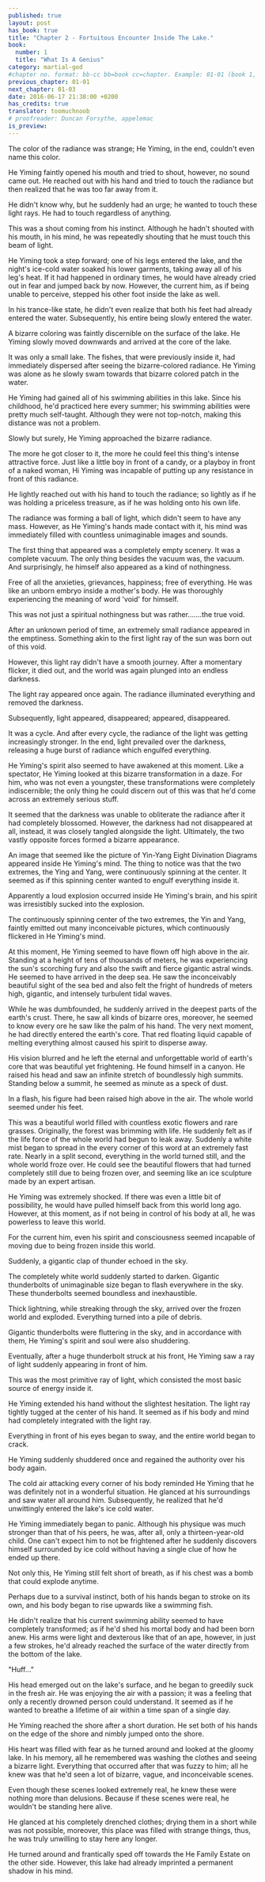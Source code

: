 ```yaml
---
published: true
layout: post
has_book: true
title: "Chapter 2 - Fortuitous Encounter Inside The Lake."
book:
  number: 1
  title: "What Is A Genius"
category: martial-god
#chapter no. format: bb-cc bb=book cc=chapter. Example: 01-01 (book 1, chapter 1)
previous_chapter: 01-01
next_chapter: 01-03
date: 2016-06-17 21:38:00 +0200
has_credits: true
translator: toomuchnoob
# proofreader: Duncan Forsythe, appelemac
is_preview:
---
```

The color of the radiance was strange; He Yiming, in the end, couldn't even name this color.

He Yiming faintly opened his mouth and tried to shout, however, no sound came out. He reached out with his hand and tried to touch the radiance but then realized that he was too far away from it.

He didn't know why, but he suddenly had an urge; he wanted to touch these light rays. He had to touch regardless of anything.
<!--more-->

This was a shout coming from his instinct. Although he hadn't shouted with his mouth, in his mind, he was repeatedly shouting that he must touch this beam of light.

He Yiming took a step forward; one of his legs entered the lake, and the night's ice-cold water soaked his lower garments, taking away all of his leg's heat. If it had happened in ordinary times, he would have already cried out in fear and jumped back by now. However, the current him, as if being unable to perceive, stepped his other foot inside the lake as well.

In his trance-like state, he didn't even realize that both his feet had already entered the water. Subsequently, his entire being slowly entered the water.

A bizarre coloring was faintly discernible on the surface of the lake. He Yiming slowly moved downwards and arrived at the core of the lake.

It was only a small lake. The fishes, that were previously inside it, had immediately dispersed after seeing the bizarre-colored radiance. He Yiming was alone as he slowly swam towards that bizarre colored patch in the water.

He Yiming had gained all of his swimming abilities in this lake. Since his childhood, he'd practiced here every summer; his swimming abilities were pretty much self-taught. Although they were not top-notch, making this distance was not a problem.

Slowly but surely, He Yiming approached the bizarre radiance.

The more he got closer to it, the more he could feel this thing's intense attractive force. Just like a little boy in front of a candy, or a playboy in front of a naked woman, Hi Yiming was incapable of putting up any resistance in front of this radiance.

He lightly reached out with his hand to touch the radiance; so lightly as if he was holding a priceless treasure, as if he was holding onto his own life.

The radiance was forming a ball of light, which didn't seem to have any mass. However, as He Yiming's hands made contact with it, his mind was immediately filled with countless unimaginable images and sounds.

The first thing that appeared was a completely empty scenery. It was a complete vacuum. The only thing besides the vacuum was, the vacuum. And surprisingly, he himself also appeared as a kind of nothingness.

Free of all the anxieties, grievances, happiness; free of everything. He was like an unborn embryo inside a mother's body. He was thoroughly experiencing the meaning of word 'void' for himself.

This was not just a spiritual nothingness but was rather.......the true void.

After an unknown period of time, an extremely small radiance appeared in the emptiness. Something akin to the first light ray of the sun was born out of this void.

However, this light ray didn't have a smooth journey. After a momentary flicker, it died out, and the world was again plunged into an endless darkness.

The light ray appeared once again. The radiance illuminated everything and removed the darkness.

Subsequently, light appeared, disappeared; appeared, disappeared.

It was a cycle. And after every cycle, the radiance of the light was getting increasingly stronger. In the end, light prevailed over the darkness, releasing a huge burst of radiance which engulfed everything.

He Yiming's spirit also seemed to have awakened at this moment. Like a spectator, He Yiming looked at this bizarre transformation in a daze. For him, who was not even a youngster, these transformations were completely indiscernible; the only thing he could discern out of this was that he'd come across an extremely serious stuff.

It seemed that the darkness was unable to obliterate the radiance after it had completely blossomed. However, the darkness had not disappeared at all, instead, it was closely tangled alongside the light. Ultimately, the two vastly opposite forces formed a bizarre appearance.

An image that seemed like the picture of Yin-Yang Eight Divination Diagrams appeared inside He Yiming's mind. The thing to notice was that the two extremes, the Ying and Yang, were continuously spinning at the center. It seemed as if this spinning center wanted to engulf everything inside it.

Apparently a loud explosion occurred inside He Yiming's brain, and his spirit was irresistibly sucked into the explosion.

The continuously spinning center of the two extremes, the Yin and Yang, faintly emitted out many inconceivable pictures, which continuously flickered in He Yiming's mind.

At this moment, He Yiming seemed to have flown off high above in the air. Standing at a height of tens of thousands of meters, he was experiencing the sun's scorching fury and also the swift and fierce gigantic astral winds. He seemed to have arrived in the deep sea. He saw the inconceivably beautiful sight of the sea bed and also felt the fright of hundreds of meters high, gigantic, and intensely turbulent tidal waves.

While he was dumbfounded, he suddenly arrived in the deepest parts of the earth's crust. There, he saw all kinds of bizarre ores, moreover, he seemed to know every ore he saw like the palm of his hand. The very next moment, he had directly entered the earth's core. That red floating liquid capable of melting everything almost caused his spirit to disperse away.

His vision blurred and he left the eternal and unforgettable world of earth's core that was beautiful yet frightening. He found himself in a canyon. He raised his head and saw an infinite stretch of boundlessly high summits. Standing below a  summit, he seemed as minute as a speck of dust.

In a flash, his figure had been raised high above in the air. The whole world seemed under his feet.

This was a beautiful world filled with countless exotic flowers and rare grasses. Originally, the forest was brimming with life. He suddenly felt as if the life force of the whole world had begun to leak away. Suddenly a white mist began to spread in the every corner of this word at an extremely fast rate. Nearly in a split second, everything in the world turned still, and the whole world froze over. He could see the beautiful flowers that had turned completely still due to being frozen over, and seeming like an ice sculpture made by an expert artisan.

He Yiming was extremely shocked. If there was even a little bit of possibility, he would have pulled himself back from this world long ago. However, at this moment, as if not being in control of his body at all, he was powerless to leave this world.

For the current him, even his spirit and consciousness seemed incapable of moving due to being frozen inside this world.

Suddenly, a gigantic clap of thunder echoed in the sky.

The completely white world suddenly started to darken. Gigantic thunderbolts of unimaginable size began to flash everywhere in the sky. These thunderbolts seemed boundless and inexhaustible.

Thick lightning, while streaking through the sky, arrived over the frozen world and exploded. Everything turned into a pile of debris.

Gigantic thunderbolts were fluttering in the sky, and in accordance with them, He Yiming's spirit and soul were also shuddering.

Eventually, after a huge thunderbolt struck at his front, He Yiming saw a ray of light suddenly appearing in front of him.

This was the most primitive ray of light, which consisted the most basic source of energy inside it.

He Yiming extended his hand without the slightest hesitation. The light ray tightly tugged at the center of his hand. It seemed as if his body and mind had completely integrated with the light ray.

Everything in front of his eyes began to sway, and the entire world began to crack.

He Yiming suddenly shuddered once and regained the authority over his body again.

The cold air attacking every corner of his body reminded He Yiming that he was definitely not in a wonderful situation. He glanced at his surroundings and saw water all around him. Subsequently, he realized that he'd unwittingly entered the lake's ice cold water.

He Yiming immediately began to panic. Although his physique was much stronger than that of his peers, he was, after all, only a thirteen-year-old child. One can't expect him to not be frightened after he suddenly discovers himself surrounded by ice cold without having a single clue of how he ended up there.

Not only this, He Yiming still felt short of breath, as if his chest was a bomb that could explode anytime.

Perhaps due to a survival instinct, both of his hands began to stroke on its own, and his body began to rise upwards like a swimming fish.

He didn't realize that his current swimming ability seemed to have completely transformed; as if he'd shed his mortal body and had been born anew. His arms were light and dexterous like that of an ape, however, in just a few strokes, he'd already reached the surface of the water directly from the bottom of the lake.

"Huff..."

His head emerged out on the lake's surface, and he began to greedily suck in the fresh air. He was enjoying the air with a passion; it was a feeling that only a recently drowned person could understand. It seemed as if he wanted to breathe a lifetime of air within a time span of a single day.

He Yiming reached the shore after a short duration. He set both of his hands on the edge of the shore and nimbly jumped onto the shore.

His heart was filled with fear as he turned around and looked at the gloomy lake. In his memory, all he remembered was washing the clothes and seeing a bizarre light. Everything that occurred after that was fuzzy to him; all he knew was that he'd seen a lot of bizarre, vague, and inconceivable scenes.

Even though these scenes looked extremely real, he knew these were nothing more than delusions. Because if these scenes were real, he wouldn't be standing here alive.

He glanced at his completely drenched clothes; drying them in a short while was not possible, moreover, this place was filled with strange things, thus, he was truly unwilling to stay here any longer.

He turned around and frantically sped off towards the He Family Estate on the other side. However, this lake had already imprinted a permanent shadow in his mind.
